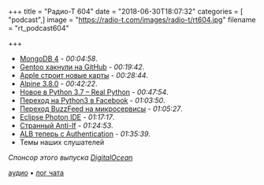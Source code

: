 +++
title = "Радио-Т 604"
date = "2018-06-30T18:07:32"
categories = [ "podcast",]
image = "https://radio-t.com/images/radio-t/rt604.jpg"
filename = "rt_podcast604"

+++

- [MongoDB 4](https://www.mongodb.com/press/mongodb-expands-its-leadership-with-a-number-of-new-product-announcements) - *00:04:58*.
- [Gentoo хакнули на GitHub](https://nakedsecurity.sophos.com/2018/06/29/linux-distro-hacked-on-github-all-code-considered-compromised/) - *00:19:42*.
- [Apple строит новые карты](https://techcrunch.com/2018/06/29/apple-is-rebuilding-maps-from-the-ground-up/) - *00:28:44*.
- [Alpine 3.8.0](https://alpinelinux.org/posts/Alpine-3.8.0-released.html) - *00:42:22*.
- [Новое в  Python 3.7 – Real Python](https://realpython.com/python37-new-features/) - *00:47:54*.
- [Переход на Python3 в Facebook](https://lwn.net/SubscriberLink/758159/f1f631e1535ab9d6/) - *01:03:50*.
- [Переход BuzzFeed на микросервисы](https://www.infoq.com/articles/buzzfeed-microservices-migration) - *01:05:27*.
- [Eclipse Photon IDE](https://sdtimes.com/softwaredev/eclipse-photon-ide-now-available/) - *01:17:17*.
- [Странный Anti-If](https://code.joejag.com/2016/anti-if-the-missing-patterns.html) - *01:24:53*.
- [ALB теперь с Authentication](https://aws.amazon.com/blogs/aws/built-in-authentication-in-alb/) - *01:35:39*.
- Темы наших слушателей

*Спонсор этого выпуска [DigitalOcean](https://www.digitalocean.com)*


[аудио](http://cdn.radio-t.com/rt_podcast604.mp3) • [лог чата](http://chat.radio-t.com/logs/radio-t-604.html)
<audio src="http://cdn.radio-t.com/rt_podcast604.mp3" preload="none"></audio>
